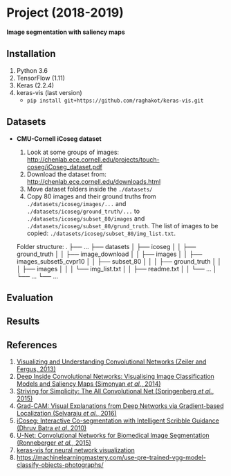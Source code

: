 # Project (2018-2019)
__Image segmentation with saliency maps__

## Installation
1. Python 3.6
2. TensorFlow (1.11)
3. Keras (2.2.4)
4. keras-vis (last version)
    - `pip install git+https://github.com/raghakot/keras-vis.git`

## Datasets
* __CMU-Cornell iCoseg dataset__
   1. Look at some groups of images: http://chenlab.ece.cornell.edu/projects/touch-coseg/iCoseg_dataset.pdf
   2. Download the dataset from: http://chenlab.ece.cornell.edu/downloads.html
   3. Move dataset folders inside the `./datasets/`
   4. Copy 80 images and their ground truths from `./datasets/icoseg/images/...` and `./datasets/icoseg/ground_truth/...` to `./datasets/icoseg/subset_80/images` and `./datasets/icoseg/subset_80/grund_truth`.
The list of images to be copied: `./datasets/icoseg/subset_80/img_list.txt`.
   
   Folder structure:
   .
   ├── ...
   ├── datasets
   │   ├── icoseg
   │   │   ├── ground_truth
   │   │   ├── image_download
   │   │   ├── images
   │   │   ├── images\_subset5\_cvpr10
   │   │   ├── subset_80
   │   │   │   ├── ground_truth
   │   │   │   ├── images
   │   │   │   └── img_list.txt
   │   │   ├── readme.txt
   │   │   └── ...
   │   └── ...
   └── ...

## Evaluation

## Results

## References
1. [Visualizing and Understanding Convolutional Networks (Zeiler and Fergus, 2013)](https://arxiv.org/abs/1311.2901)
2. [Deep Inside Convolutional Networks: Visualising Image Classification Models and Saliency Maps (Simonyan _et al._, 2014)](https://arxiv.org/abs/1312.6034)
3. [Striving for Simplicity: The All Convolutional Net (Springenberg _et al._, 2015)](https://arxiv.org/abs/1412.6806)
4. [Grad-CAM: Visual Explanations from Deep Networks via Gradient-based Localization (Selvaraju _et al._, 2016)](https://arxiv.org/abs/1610.02391)
5. [iCoseg: Interactive Co-segmentation with Intelligent Scribble Guidance (Dhruv Batra _et al_, 2010)](https://www.researchgate.net/publication/224164344_iCoseg_Interactive_co-segmentation_with_intelligent_scribble_guidance)
6. [U-Net: Convolutional Networks for Biomedical Image Segmentation (Ronneberger _et al._, 2015)](https://arxiv.org/abs/1505.04597)
7. [keras-vis for neural network visualization](https://raghakot.github.io/keras-vis/visualizations/saliency/)
8. https://machinelearningmastery.com/use-pre-trained-vgg-model-classify-objects-photographs/

